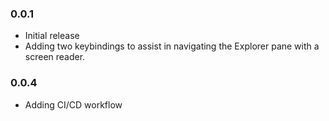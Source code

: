 ### 0.0.1

- Initial release
- Adding two keybindings to assist in navigating the Explorer pane with a screen reader.

### 0.0.4
- Adding CI/CD workflow
